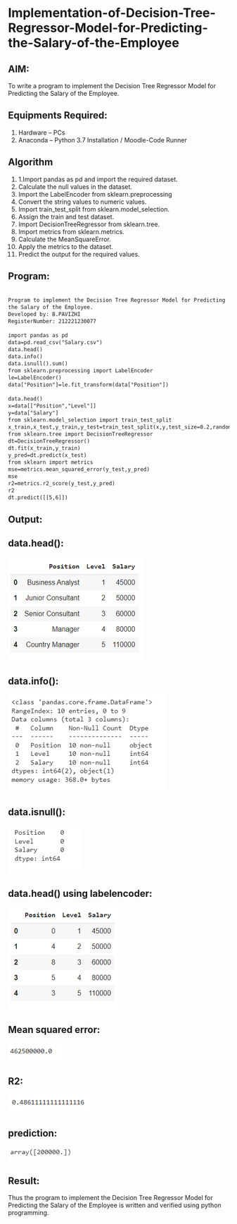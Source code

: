 # Implementation-of-Decision-Tree-Regressor-Model-for-Predicting-the-Salary-of-the-Employee

## AIM:
To write a program to implement the Decision Tree Regressor Model for Predicting the Salary of the Employee.

## Equipments Required:
1. Hardware – PCs
2. Anaconda – Python 3.7 Installation / Moodle-Code Runner

## Algorithm
1. 1.Import pandas as pd and import the required dataset.
2. Calculate the null values in the dataset.
3. Import the LabelEncoder from sklearn.preprocessing
4. Convert the string values to numeric values.
5. Import train_test_split from sklearn.model_selection.
6. Assign the train and test dataset.
7. Import DecisionTreeRegressor from sklearn.tree.
8. Import metrics from sklearn.metrics.
9. Calculate the MeanSquareError.
10. Apply the metrics to the dataset.
11. Predict the output for the required values.


## Program:
```

Program to implement the Decision Tree Regressor Model for Predicting the Salary of the Employee.
Developed by: B.PAVIZHI
RegisterNumber: 212221230077

import pandas as pd
data=pd.read_csv("Salary.csv")
data.head()
data.info()
data.isnull().sum()
from sklearn.preprocessing import LabelEncoder
le=LabelEncoder()
data["Position"]=le.fit_transform(data["Position"])

data.head()
x=data[["Position","Level"]]
y=data["Salary"]
from sklearn.model_selection import train_test_split
x_train,x_test,y_train,y_test=train_test_split(x,y,test_size=0.2,random_state=2)
from sklearn.tree import DecisionTreeRegressor
dt=DecisionTreeRegressor()
dt.fit(x_train,y_train)
y_pred=dt.predict(x_test)
from sklearn import metrics
mse=metrics.mean_squared_error(y_test,y_pred)
mse
r2=metrics.r2_score(y_test,y_pred)
r2
dt.predict([[5,6]])

```

## Output:
## data.head():
![Decision Tree Regressor Model for Predicting the Salary of the Employee](./O1.png)
## data.info():
![Decision Tree Regressor Model for Predicting the Salary of the Employee](./O2.png)
## data.isnull():
![Decision Tree Regressor Model for Predicting the Salary of the Employee](./O3.png)
## data.head() using labelencoder:
![Decision Tree Regressor Model for Predicting the Salary of the Employee](./O4.png)
## Mean squared error:
![Decision Tree Regressor Model for Predicting the Salary of the Employee](./O5.png)
## R2:
![Decision Tree Regressor Model for Predicting the Salary of the Employee](./O6.png)
## prediction:
![Decision Tree Regressor Model for Predicting the Salary of the Employee](./O7.png)

## Result:
Thus the program to implement the Decision Tree Regressor Model for Predicting the Salary of the Employee is written and verified using python programming.
